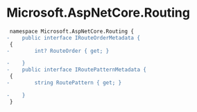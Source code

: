 # Microsoft.AspNetCore.Routing

``` diff
 namespace Microsoft.AspNetCore.Routing {
-    public interface IRouteOrderMetadata {
 {
-        int? RouteOrder { get; }

-    }
-    public interface IRoutePatternMetadata {
 {
-        string RoutePattern { get; }

-    }
 }
```
